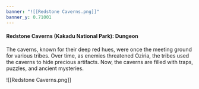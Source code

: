 ```yaml
---
banner: "![[Redstone Caverns.png]]"
banner_y: 0.71001
---
```

#### Redstone Caverns (Kakadu National Park): Dungeon

The caverns, known for their deep red hues, were once the meeting ground for various tribes. Over time, as enemies threatened Oziria, the tribes used the caverns to hide precious artifacts. Now, the caverns are filled with traps, puzzles, and ancient mysteries.

![[Redstone Caverns.png]]